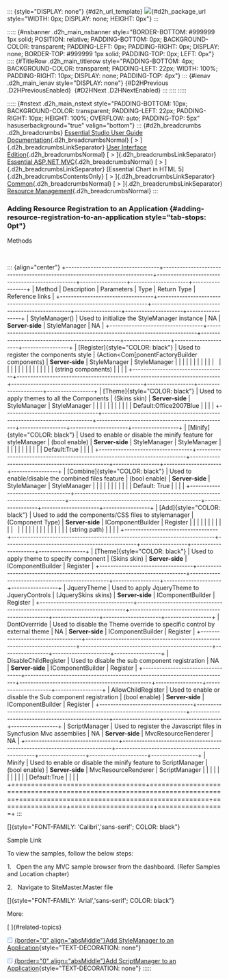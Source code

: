 ::: {style="DISPLAY: none"}
[](ms-xhelp:///?Id=d2h_url_template){#d2h_url_template} ![](!package_url!){#d2h_package_url style="WIDTH: 0px; DISPLAY: none; HEIGHT: 0px"}
:::

::::: {#nsbanner .d2h_main_nsbanner style="BORDER-BOTTOM: #999999 1px solid; POSITION: relative; PADDING-BOTTOM: 0px; BACKGROUND-COLOR: transparent; PADDING-LEFT: 0px; PADDING-RIGHT: 0px; DISPLAY: none; BORDER-TOP: #999999 1px solid; PADDING-TOP: 0px; LEFT: 0px"}
:::: {#TitleRow .d2h_main_titlerow style="PADDING-BOTTOM: 4px; BACKGROUND-COLOR: transparent; PADDING-LEFT: 22px; WIDTH: 100%; PADDING-RIGHT: 10px; DISPLAY: none; PADDING-TOP: 4px"}
::: {#ienav .d2h_main_ienav style="DISPLAY: none"}
[](ms-xhelp:///?Id=46ffe5dd-8dca-4dc6-b58c-14ff6631f231){#D2HPrevious .D2HPreviousEnabled}  [](ms-xhelp:///?Id=8e84a1fd-2caa-498d-80a8-8db22895c27b){#D2HNext .D2HNextEnabled}
:::
::::
:::::

::::: {#nstext .d2h_main_nstext style="PADDING-BOTTOM: 10px; BACKGROUND-COLOR: transparent; PADDING-LEFT: 22px; PADDING-RIGHT: 10px; HEIGHT: 100%; OVERFLOW: auto; PADDING-TOP: 5px" hasuserbackground="true" valign="bottom"}
::: {#d2h_breadcrumbs .d2h_breadcrumbs}
[Essential Studio User Guide Documentation](ms-xhelp:///?Id=12457748-09e3-4d74-a240-8e049cedf030){.d2h_breadcrumbsNormal} [ \> ]{.d2h_breadcrumbsLinkSeparator} [User Interface Edition](ms-xhelp:///?Id=c29296b7-531c-413b-a0ec-488ca1f7f669){.d2h_breadcrumbsNormal} [ \> ]{.d2h_breadcrumbsLinkSeparator} [Essential ASP.NET MVC](ms-xhelp:///?Id=4b14e7d1-65c4-4f67-b1aa-2c37709905a5){.d2h_breadcrumbsNormal} [ \> ]{.d2h_breadcrumbsLinkSeparator} [Essential Chart in HTML 5]{.d2h_breadcrumbsContentsOnly} [ \> ]{.d2h_breadcrumbsLinkSeparator} [Common](ms-xhelp:///?Id=ff6ee035-7725-41a0-b9a0-81814171d21e){.d2h_breadcrumbsNormal} [ \> ]{.d2h_breadcrumbsLinkSeparator} [Resource Management](ms-xhelp:///?Id=90b5553b-3783-4ddc-b9de-9b5dfc6d1de0){.d2h_breadcrumbsNormal}
:::

### Adding Resource Registration to an Application {#adding-resource-registration-to-an-application style="tab-stops: 0pt"}

Methods

 

::: {align="center"}
+----------------------------------+--------------------------------------------------------------------------+------------------------------------------------+-----------------+---------------------+-----------------+
| Method                           | Description                                                              | Parameters                                     | Type            | Return Type         | Reference links |
+----------------------------------+--------------------------------------------------------------------------+------------------------------------------------+-----------------+---------------------+-----------------+
| StyleManager()                   | Used to initialize the StyleManager instance                             | NA                                             | **Server-side** | StyleManager        | NA              |
+----------------------------------+--------------------------------------------------------------------------+------------------------------------------------+-----------------+---------------------+-----------------+
| [Register]{style="COLOR: black"} | Used to register the components style                                    | (Action\<Com\[ponentFactoryBuilder components) | **Server-side** | StyleManager        | StyleManager    |
|                                  |                                                                          |                                                |                 |                     |                 |
|                                  |                                                                          |                                                |                 |                     |                 |
|                                  |                                                                          |                                                |                 |                     |                 |
|                                  |                                                                          | (string components)                            |                 |                     |                 |
+----------------------------------+--------------------------------------------------------------------------+------------------------------------------------+-----------------+---------------------+-----------------+
| [Theme]{style="COLOR: black"}    | Used to apply themes to all the Components                               | (Skins skin)                                   | **Server-side** | StyleManager        | StyleManager    |
|                                  |                                                                          |                                                |                 |                     |                 |
|                                  |                                                                          | Default:Office2007Blue                         |                 |                     |                 |
+----------------------------------+--------------------------------------------------------------------------+------------------------------------------------+-----------------+---------------------+-----------------+
| [Minify]{style="COLOR: black"}   | Used to enable or disable the minify feature for styleManager            | (bool enable)                                  | **Server-side** | StyleManager        | StyleManager    |
|                                  |                                                                          |                                                |                 |                     |                 |
|                                  |                                                                          | Default:True                                   |                 |                     |                 |
+----------------------------------+--------------------------------------------------------------------------+------------------------------------------------+-----------------+---------------------+-----------------+
| [Combine]{style="COLOR: black"}  | Used to enable/disable the combined files feature                        | (bool enable)                                  | **Server-side** | StyleManager        | StyleManager    |
|                                  |                                                                          |                                                |                 |                     |                 |
|                                  |                                                                          | Default: True                                  |                 |                     |                 |
+----------------------------------+--------------------------------------------------------------------------+------------------------------------------------+-----------------+---------------------+-----------------+
| [Add]{style="COLOR: black"}      | Used to add the components/CSS files to stylemanager                     | (Component Type)                               | **Server-side** | IComponentBuilder   | Register        |
|                                  |                                                                          |                                                |                 |                     |                 |
|                                  |                                                                          |                                                |                 |                     |                 |
|                                  |                                                                          |                                                |                 |                     |                 |
|                                  |                                                                          | (string path)                                  |                 |                     |                 |
+----------------------------------+--------------------------------------------------------------------------+------------------------------------------------+-----------------+---------------------+-----------------+
| [Theme]{style="COLOR: black"}    | Used to apply theme to specify component                                 | (Skins skin)                                   | **Server-side** | IComponentBuilder   | Register        |
+----------------------------------+--------------------------------------------------------------------------+------------------------------------------------+-----------------+---------------------+-----------------+
| JqueryTheme                      | Used to apply JqueryTheme to JqueryControls                              | (JquerySkins skins)                            | **Server-side** | IComponentBuilder   | Register        |
+----------------------------------+--------------------------------------------------------------------------+------------------------------------------------+-----------------+---------------------+-----------------+
| DontOverrride                    | Used to disable the Theme override to specific control by external theme | NA                                             | **Server-side** | IComponentBuilder   | Register        |
+----------------------------------+--------------------------------------------------------------------------+------------------------------------------------+-----------------+---------------------+-----------------+
| DisableChildRegister             | Used to disable the sub component registration                           | NA                                             | **Server-side** | IComponentBuilder   | Register        |
+----------------------------------+--------------------------------------------------------------------------+------------------------------------------------+-----------------+---------------------+-----------------+
| AllowChildRegister               | Used to enable or disable the Sub component registration                 | (bool enable)                                  | **Server-side** | IComponentBuilder   | Register        |
+----------------------------------+--------------------------------------------------------------------------+------------------------------------------------+-----------------+---------------------+-----------------+
| ScriptManager                    | Used to register the Javascript files in Syncfusion Mvc assemblies       | NA                                             | **Server-side** | MvcResourceRenderer | NA              |
+----------------------------------+--------------------------------------------------------------------------+------------------------------------------------+-----------------+---------------------+-----------------+
| Minify                           | Used to enable or disable the minify feature to ScriptManager            | (bool enable)                                  | **Server-side** | MvcResourceRenderer | ScriptManager   |
|                                  |                                                                          |                                                |                 |                     |                 |
|                                  |                                                                          | Default:True                                   |                 |                     |                 |
+==================================+==========================================================================+================================================+=================+=====================+=================+
:::

[]{style="FONT-FAMILY: 'Calibri','sans-serif'; COLOR: black"} 

Sample Link

To view the samples, follow the below steps:

1.   Open the any MVC sample browser from the dashboard. (Refer Samples and Location chapter)

2.   Navigate to SiteMaster.Master file

[]{style="FONT-FAMILY: 'Arial','sans-serif'; COLOR: black"} 

More:

[ ]{#related-topics}

[![](button.gif){border="0" align="absMiddle"}Add StyleManager to an Application](ms-xhelp:///?Id=d47af5da-0f1d-441e-b66a-2cbed84c9816){style="TEXT-DECORATION: none"}

[![](button.gif){border="0" align="absMiddle"}Add ScriptManager to an Application](ms-xhelp:///?Id=db9eb90d-fff5-43c0-93e5-9f35edff375e){style="TEXT-DECORATION: none"}
:::::
